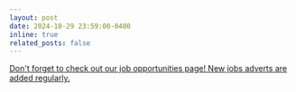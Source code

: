 ```yaml
---
layout: post
date: 2024-10-29 23:59:00-0400
inline: true
related_posts: false
---
```


[Don't forget to check out our job opportunities page! New jobs adverts are added regularly.](/job_highlights)
